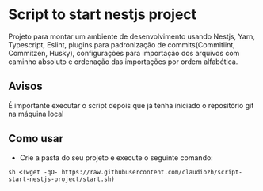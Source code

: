 # Script to start nestjs project

Projeto para montar um ambiente de 
desenvolvimento usando Nestjs, Yarn, Typescript, Eslint, 
plugins para padronização de commits(Commitlint, Commitzen, Husky), configurações para importação dos arquivos com caminho absoluto e ordenação das importações por ordem alfabética.

## Avisos

É importante executar o script depois que já tenha iniciado o repositório git na máquina local

## Como usar

* Crie a pasta do seu projeto e execute o seguinte comando:
```
sh <(wget -qO- https://raw.githubusercontent.com/claudiozh/script-start-nestjs-project/start.sh)
```
